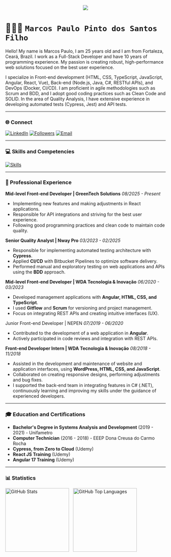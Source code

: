 <p align="center">
<a href="https://github.com/marcospsdev">
<img src="https://readme-typing-svg.demolab.com/?lines=Full-Stack%20Developer;10%20years%20of%20experience;Passionate%20about%20robust%20solutions;Always%20learning%20and%20evolving;&font=Fira%20Code&center=true&width=440&height=45&color=00eaff&vCenter=true&pause=1000&size=22" />
</a>
</p>

# 👨🏽‍💻 **`Marcos Paulo Pinto dos Santos Filho`**

Hello! My name is Marcos Paulo, I am 25 years old and I am from Fortaleza, Ceará, Brazil. I work as a Full-Stack Developer and have 10 years of programming experience. My passion is creating robust, high-performance web solutions focused on the best user experience.

I specialize in Front-end development (HTML, CSS, TypeScript, JavaScript, Angular, React, Vue), Back-end (Node.js, Java, C#, RESTful APIs), and DevOps (Docker, CI/CD). I am proficient in agile methodologies such as Scrum and BDD, and I adopt good coding practices such as Clean Code and SOLID. In the area of Quality Analysis, I have extensive experience in developing automated tests (Cypress, Jest) and API tests.

---

### 🌐 Connect

<p align="left">
   <a href="https://www.linkedin.com/in/marcospsdev" target="_blank"><img
    alt="LinkedIn"
    title="Connect with me on LinkedIn"
    src="https://img.shields.io/badge/-LinkedIn-0077B5?style=for-the-badge&logo=linkedin&logoColor=white"
/></a> <a href="https://github.com/marcospsdev?tab=followers" target="_blank"><img
    alt="Followers"
    title="Follow me on GitHub"
    src="https://custom-icon-badges.demolab.com/github/followers/marcospsdev?color=236ad3&labelColor=1155ba&style=for-the-badge&logo=github&label=Followers&logoColor=white"
/></a> <a href="mailto:contato.marcosps@gmail.com" target="_blank"><img
    alt="Email"
    title="Send an email"
    src="https://img.shields.io/badge/-Email-D14836?style=for-the-badge&logo=gmail&logoColor=white"
/></a>
</p>

---

### 💻 Skills and Competencies

[![Skills](https://skillicons.dev/icons?i=webstorm,js,ts,react,angular,vue,html,css,tailwind,sass,vite,nodejs,php,wordpress,cs,net,java,express,prisma,postman,postgres,mysql,cypress,selenium,jest,docker,git,azure,vercel,windows,linux,figma,photoshop,illustrator)](https://skillicons.dev)

---

### 💼 Professional Experience

**Mid-level Front-end Developer | GreenTech Solutions**
_08/2025 - Present_
- Implementing new features and making adjustments in React applications.
- Responsible for API integrations and striving for the best user experience.
- Following good programming practices and clean code to maintain code quality.

**Senior Quality Analyst | Nway Pro**
_03/2023 - 02/2025_
-   Responsible for implementing automated testing architecture with **Cypress**.
-   Applied **CI/CD** with Bitbucket Pipelines to optimize software delivery.
-  Performed manual and exploratory testing on web applications and APIs using the **BDD** approach.

**Mid-level Front-end Developer | WDA Tecnologia & Inovação**
_06/2020 - 03/2023_
-  Developed management applications with **Angular, HTML, CSS, and TypeScript**.
- I used **Gitflow** and **Scrum** for versioning and project management.
- Focus on integrating REST APIs and creating intuitive interfaces (UX).

Junior Front-end Developer | NEPEN
_07/2019 - 06/2020_
-   Contributed to the development of a web application in **Angular**.
-   Actively participated in code reviews and integration with REST APIs.

**Front-end Developer Intern | WDA Tecnologia & Inovação**
_08/2018 - 11/2018_
- Assisted in the development and maintenance of website and application interfaces, using **WordPress, HTML, CSS, and JavaScript**.
- Collaborated on creating responsive designs, performing adjustments and bug fixes.
- I supported the back-end team in integrating features in C# (.NET), continuously learning and improving my skills under the guidance of experienced developers.

---

### 🎓 Education and Certifications

- **Bachelor's Degree in Systems Analysis and Development** (2019 - 2021) - Unifametro
- **Computer Technician** (2016 - 2018) - EEEP Dona Creusa do Carmo Rocha
- **Cypress, from Zero to Cloud** (Udemy)
- **React JS Training** (Udemy)
- **Angular 17 Training** (Udemy)

---

### 📊 Statistics

<p>
  <img
    align="left"
    alt="GitHub Stats"
    height="200"
    style="padding-right: 10px;"
    src="https://github-readme-stats.vercel.app/api?username=marcospsdev&show_icons=true&theme=dark&include_all_commits=true&locale=en"
  />

  <img
    align="left"
    alt="GitHub Top Languages"
    height="200"
    src="https://github-readme-stats.vercel.app/api/top-langs/?username=marcospsdev&theme=dark&layout=compact&custom_title=Technologies"
  />
</p>
